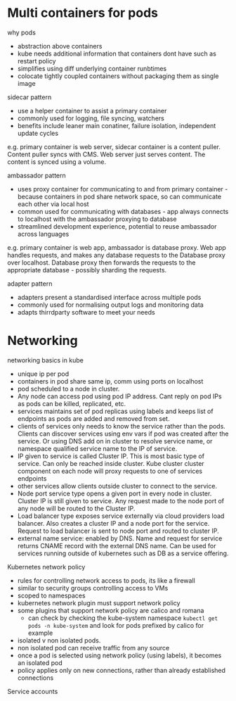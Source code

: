 # Multi containers for pods

why pods
- abstraction above containers
- kube needs additional information that containers dont have such as restart policy
- simplifies using diff underlying container runbtimes
- colocate tightly coupled containers without packaging them as single image

sidecar pattern
- use a helper container to assist a primary container
- commonly used for logging, file syncing, watchers
- benefits include leaner main conatiner, failure isolation, independent update cycles

e.g. primary container is web server, sidecar container is a content puller. Content puller syncs with CMS. Web server just serves content. The content is synced using a volume.

ambassador pattern
- uses proxy container for communicating to and from primary container - because containers in pod share network space, so can communicate each other via local host
- common used for communicating with databases - app always connects to localhost with the ambassador proxying to database
- streamlined development experience, potential to reuse ambassador across languages

e.g. primary container is web app, ambassador is database proxy. Web app handles requests, and makes any database requests to the Database proxy over localhost. Database proxy then forwards the requests to the appropriate database - possibly sharding the requests.

adapter pattern
- adapters present a standardised interface across multiple pods
- commonly used for normalising output logs and monitoring data
- adapts thirrdparty software to meet your needs

# Networking

networking basics in kube
- unique ip per pod
- containers in pod share same ip, comm using ports on localhost
- pod scheduled to a node in cluster. 
- Any node can access pod using pod IP address. Cant reply on pod IPs as pods can be killed, replicated, etc.
- services maintains set of pod replicas using labels and keeps list of endpoints as pods are added and removed from set. 
- clients of services only needs to know the service rather than the pods. Clients can discover services using env vars if pod was created after the service. Or using DNS add on in cluster to resolve service name, or namespace qualified service name to the IP of service. 
- IP given to service is called Cluster IP. This is most basic type of service. Can only be reached inside cluster. Kube cluster cluster component on each node will proxy requests to one of services endpoints
- other services allow clients outside cluster to connect to the service.
- Node port service type opens a given port in every node in cluster. Cluster IP is still given to service. Any request made to the node port of any node will be routed to the Cluster IP.
- Load balancer type exposes service externally via cloud providers load balancer. Also creates a cluster IP and a node port for the service. Request to load balancer is sent to node port and routed to cluster IP.
- external name service: enabled by DNS. Name and request for service returns CNAME record with the external DNS name. Can be used for services running outside of kubernetes such as DB as a service offering.

Kubernetes network policy
- rules for controlling network access to pods, its like a firewall
- similar to security groups controlling access to VMs
- scoped to namespaces
- kubernetes network plugin must support network policy
- some plugins that support network policy are calico and romana
  - can check by checking the kube-system namespace ``kubectl get pods -n kube-system`` and look for pods prefixed by calico for example
- isolated v non isolated pods.
- non isolated pod can receive traffic from any source
- once a pod is selected using network policy (using labels), it becomes an isolated pod
- policy applies only on new connections, rather than already established connections

Service accounts